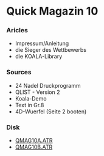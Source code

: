 # Quick Magazin 10  
  
### Aricles  
  
- Impressum/Anleitung  
- die Sieger des Wettbewerbs  
- die KOALA-Library  
  
### Sources  
- 24 Nadel Druckprogramm  
- QLIST - Version 2  
- Koala-Demo  
- Text in Gr.8  
- 4D-Wuerfel (Seite 2 booten)  
  
### Disk  
  
- [QMAG10A.ATR](attachments/QMAG10A.ATR)  
- [QMAG10B.ATR](attachments/QMAG10B.ATR)  

